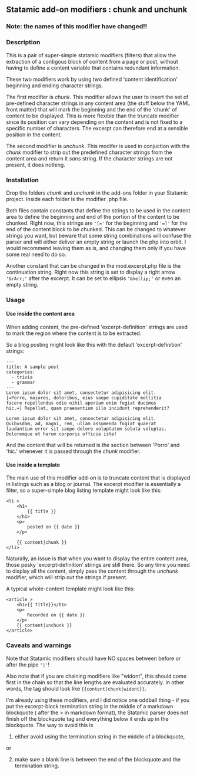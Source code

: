 ## Statamic add-on modifiers : chunk and unchunk

### Note: the names of this modifier have changed!!

### Description

This is a pair of super-simple statamic modifiers (filters) that allow the extraction of a contigous block of content from a page or post, without having to define a content variable that contains redundant information.

These two modifiers work by using two defined 'content identification' beginning and ending character strings.  

The first modifier is *chunk*. This modifier allows the user to insert the set of pre-defined character strings in any content area (the stuff below the YAML front matter) that will mark the beginning and the end of the 'chunk' of content to be displayed. This is more flexible than the truncate modifier since its position can vary depending on the content and is not fixed to a specific number of characters. The excerpt can therefore end at a sensible position in the content.

The second modifier is *unchunk*. This modifer is used in conjuction with the *chunk* modifier to strip out the predefined character strings from the content area and return it *sans* string. If the character strings are not present, it does nothing.

### Installation

Drop the folders *chunk* and *unchunk* in the add-ons folder in your Statamic project. Inside each folder is the modifier .php file. 

Both files contain constants that define the strings to be used in the content area to define the beginning and end of the portion of the content to be chunked. Right now, this strings are ```'[='``` for the beginning and ```'=]'``` for the end of the content block to be chunked. This can be changed to whatever strings you want, but beware that some string combinations will confuse the parser and will either deliver an empty string or launch the php into orbit. I would recommend leaving them as is, and changing them only if you have some real need to do so. 

Another constant that can be changed in the mod.excerpt.php file is the continuation string. Right now this string is set to display a right arrow ```'&rArr;'``` after the excerpt. It can be set to ellipsis ```'&hellip;'``` or even an empty string.

### Usage

#### Use inside the content area

When adding content, the pre-defined 'excerpt-definition' strings are used to mark the region where the content is to be extracted.

So a blog posting might look like this with the default 'excerpt-definition' strings:

```
---
title: A sample post
categories:
  - trivia
  - grammar
---
Lorem ipsum dolor sit amet, consectetur adipisicing elit. 
[=Porro, maiores, doloribus, eius saepe cupiditate mollitia 
facere repellendus odio nihil aperiam enim fugiat ducimus 
hic.=] Repellat, quam praesentium illo incidunt reprehenderit?

Lorem ipsum dolor sit amet, consectetur adipisicing elit. 
Quibusdam, ad, magni, rem, ullam assumenda fugiat quaerat 
laudantium error sit saepe dolore voluptatem soluta voluptas. 
Doloremque et harum corporis officia iste!
```
And the content that will be returned is the section between 'Porro' and 'hic.' whenever it is passed through the *chunk* modifier.


#### Use inside a template

The main use of this modifier add-on is to truncate content that is displayed in listings such as a blog or journal. The excerpt modifier is essentially a filter, so a super-simple blog listing template might look like this:

```
<li >
	<h1>
		{{ title }}
	</h1>
	<p>
		posted on {{ date }}
	</p>
	
	{{ content|chunk }}
</li>
```

Naturally, an issue is that when you want to display the entire content area, those pesky 'excerpt-definition' strings are still there. So any time you need to display all the content, simply pass the content through the *unchunk* modifier, which will strip out the strings if present.

A typical whole-content template might look like this:

```
<article >
	<h1>{{ title}}</h1>
	<p>
		Recorded on {{ date }}
	</p>
	{{ content|unchunk }}
</article>
```
### Caveats and warnings

Note that Statamic modifiers should have NO spaces between before or after the pipe ```'|'```!

Also note that if you are chaining modifiers like "widont", this should come first in the chain so that the line lengths are evaluated accurately. In other words, the tag should look like ```{{content|chunk|widont}}```. 

I'm already using these modifiers, and I did notice one oddball thing - if you put the excerpt-block termination string in the middle of a markdown blockquote ( after the > in markdown format), the Statamic parser does not finish off the blockquote tag and everything below it ends up in the blockquote. The way to avoid this is 

1. either avoid using the termination string in the middle of a blockquote, 

or

2. make sure a blank line is between the end of the blockquote and the termination string.







